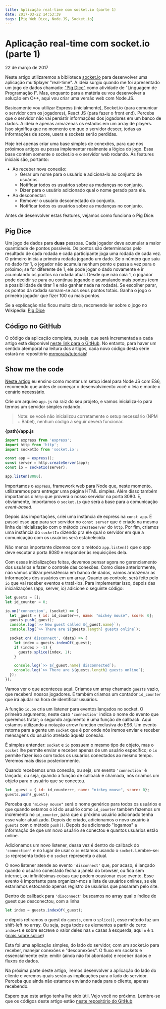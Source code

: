 ```yaml
---
title: Aplicação real-time com socket.io (parte 1)
date: 2017-03-22 14:53:39
tags: [Pig Web Dice, Node.JS, Socket.io]
---
```


# Aplicação real-time com socket.io (parte 1)
22 de março de 2017

Neste artigo utilizaremos a biblioteca [socket.io](https://socket.io) para desenvolver uma aplicação multiplayer "real-time". A ideia surgiu quando me foi apresentado um jogo de dados chamado: ["Pig Dice"](https://goo.gl/C5iXdo) como atividade de "Linguagem de Programação I". Mas, enquanto para a matéria eu vou desenvolver a solução em C++, aqui vou criar uma versão web com Node.JS.

Basicamente vou utilizar Express (inicialmente), Socket.io (para comunicar o servidor com os jogadores), React JS (para fazer o front end). Perceba que o servidor não vai persistir informações dos jogadores em um banco de dados. A ideia é apenas armazenas os estados em um array de players. Isso significa que no momento em que o servidor descer, todas as informações de score, users e sockets serão perdidas.

Hoje irei apenas criar uma base simples de conexões, para que nos próximos artigos eu possa implementar realmente a lógica do jogo. Essa base contém somente o socket.io e o servidor web rodando. As features iniciais são, portanto:
- Ao receber nova conexão:
  - Gerar um nome para o usuário e adiciona-lo ao conjunto de usuários.
  - Notificar todos os usuários sobre as mudanças no conjunto.
  - Dizer para o usuário adicionado qual o nome gerado para ele.
- Ao desconectar:
  - Remover o usuário desconectado do conjunto.
  - Notificar todos os usuários sobre as mudanças no conjunto.

Antes de desenvolver estas features, vejamos como funciona o Pig Dice:

## Pig Dice
Um jogo de dados para **duas** pessoas. Cada jogador deve acumular a maior quantidade de pontos possíveis. Os pontos são determinados pelo resultado de cada rodada e cada participante joga uma rodada de cada vez. O primeiro inicia a primeira rodada jogando um dado. Se o número que saiu no dado for 1, o jogador não acumula nenhum ponto e passa a vez para o próximo; se for diferente de 1, ele pode jogar o dado novamente e ir acumulando os pontos na rodada atual. Desde que não caia 1, o jogador pode decidir se para ou continua jogando e acumulando mais pontos (com a possibilidade de tirar 1 e não ganhar nada na rodada). Se escolher parar, os pontos da rodada somam-se aos seus pontos totais. Ganha o jogo o primeiro jogador que fizer 100 ou mais pontos.

Se a explicação não ficou muito clara, recomendo ler sobre o jogo no Wikipédia: [Pig Dice](https://goo.gl/C5iXdo)

## Código no GitHub
O código da aplicação completa, ou seja, que será incrementada a cada artigo está disponível [neste link para o GitHub](https://github.com/mrmorais/pig_web_dice). No entanto, para haver um sentido atemporal na leitura dos artigos, cada novo código desta série estará no repositório [mrmorais/tutoriais](https://github.com/mrmorais/tutoriais)!

## Show me the code
[Neste artigo](http://mrmorais.com.br/2017/03/23/ecmascript-6-e-como-usar/) eu ensino como montar um setup ideal para Node JS com ES6, recomendo que antes de começar o desenvolvimento você o leia e monte o cenário necessário.

Crie um arquivo `app.js` na raiz do seu projeto, e vamos inicializa-lo para termos um servidor simples rodando.
> Note: se você não inicializou corretamente o setup necessário (NPM + Babel), nenhum código a seguir deverá funcionar. 

**{path}/app.js**
```javascript
import express from 'express';
import http from 'http';
import socketIo from 'socket.io';

const app = express();
const server = http.createServer(app);
const io = socketIo(server);

app.listen(8080);
```

Importamos o `express`, framework web para Node que, neste momento, utilizaremos para entregar uma página HTML simples. Além disso também importamos o `http` que proverá o nosso servidor na porta 8080. E, obviamente, importamos o `socket.io` que será a base para a comunicação _event-based_.

Depois das importações, criei uma instância de express na `const app`. E passei esse app para ser servidor no `const server` que é criado na mesma linha de inicialização com o método `createServer` do `http`. Por fim, criamos uma instância do `socketIo` dizendo pra ele qual o servidor em que a comunicação com os usuários será estabelecida.

Não menos importante dizemos com o método `app.listen()` que o app deve escutar a porta 8080 e responder às requisições dela.

Com essas inicializações feitas, devemos pensar agora no gerenciamento dos usuários e fazer o controle das conexões. Como disse anteriormente, não vamos utilizar persistência em banco de dados, vamos armazenar as informações dos usuários em um array. Quanto ao controle, será feito pelo `io` que vai receber eventos e tratá-los. Para implementar isso, depois das inicializações (app, server, io) adicione o seguinte código:
```javascript
let guests = [];
let id_counter = 0;

io.on('connection', (socket) => {
  let _guest = { id: id_counter++, name: "mickey mouse", score: 0};
  guests.push(_guest);
  console.log(`>> New guest called ${_guest.name}`);
  console.log(`>> There are ${guests.length} guests online`);

  socket.on('disconnect', (data) => {
    let index = guests.indexOf(_guest);
    if (index > -1) {
      guests.splice(index, 1);
    }

    console.log(`>> ${_guest.name} disconnected`);
    console.log(`>> There are ${guests.length} guests online`);
  });
});
```

Vamos ver o que aconteceu aqui. Criamos um array chamado `guests` vazio, que receberá nossos jogadores. E também criamos um contador `id_counter` que irá ajudar na hora de identificar usuários.

A função `io.on` cria um listener para eventos lançados no socket. O primeiro argumento, neste caso `'connection'` indica o nome do evento que queremos tratar; o segundo argumento é uma função de callback. Aqui estamos utilizando a notação arrow function exclusiva do ES6. Um evento retorna para a gente um `socket` que é por onde nós iremos enviar e receber mensagens do usuário atrelado àquela conexão.

É simples entender: `socket` e `io` possuem o mesmo tipo de objeto, mas o `socket` lhe permite enviar e receber apenas de um usuário específico; o `io` permite fazer isso com todos os usuários conectados ao mesmo tempo. Veremos mais disso posteriormente.

Quando recebemos uma conexão, ou seja, um evento `'connection'` é lançado, ou seja, quando a função de callback é chamada, nós criamos um objeto para o usuário que se conectou.

```javascript
let _guest = { id: id_counter++, name: "mickey mouse", score: 0};
guests.push(_guest);
```

Perceba que `"mickey mouse"` será o nome genérico para todos os usuários e que quando setamos o id do usuário como `id_counter` também fazemos um incremento no `id_counter`, para que o próximo usuário adicionado tenha esse valor atualizado. Depois de criado, adicionamos o novo usuário à `guests` com o método `push()`. Depois de adicionado "logamos" a informação de que um novo usuário se conectou e quantos usuários estão online.

Adicionamos um novo listener, dessa vez é dentro do callback do `'connection'` e no lugar de usar o `io` estamos usando o `socket`. Lembre-se: `io` representa todos e o `socket` representa o atual.

O novo listener atende ao evento `'disconnect'` que, por acaso, é lançado quando o usuário conectado fecha a janela do browser, ou fica sem internet, ou infinitésimas coisas que podem ocasionar esse evento. Esse evento é importante para organizar-mos a lista de usuários onlines, se ele estariamos estocando apenas registro de usuários que passaram pelo site.

Dentro do callback para `'disconnect'` buscamos no array qual o índice do guest que desconectou, com a linha

```JavaScript
let index = guests.indexOf(_guest);
```

e depois retiramos o guest do `guests`, com o `splice()`, esse método faz um shift-left no array. Ou seja, pega todos os elementos a partir de certo `index+1` e sobre escreve o valor deles nas `n` casas à esquerda, aqui `n` é `1`. ([mais sobre splice](https://developer.mozilla.org/pt-BR/docs/Web/JavaScript/Reference/Global_Objects/Array/splice))

Esta foi uma aplicação simples, do lado do servidor, com um socket.io para receber, manejar conexões e "desconexões". O fluxo em sockets é essencialmente este: emitir (ainda não foi abordado) e receber dados e fluxos de dados.

Na próxima parte deste artigo, iremos desenvolver a aplicação do lado do cliente e veremos quais serão as implicações para o lado do servidor. Perceba que ainda não estamos enviando nada para o cliente, apenas recebendo.

Espero que este artigo tenha lhe sido útil. Vejo você no próximo. Lembre-se que os códigos deste artigo estão [neste repositório do GitHub](https://github.com/mrmorais/tutoriais)
